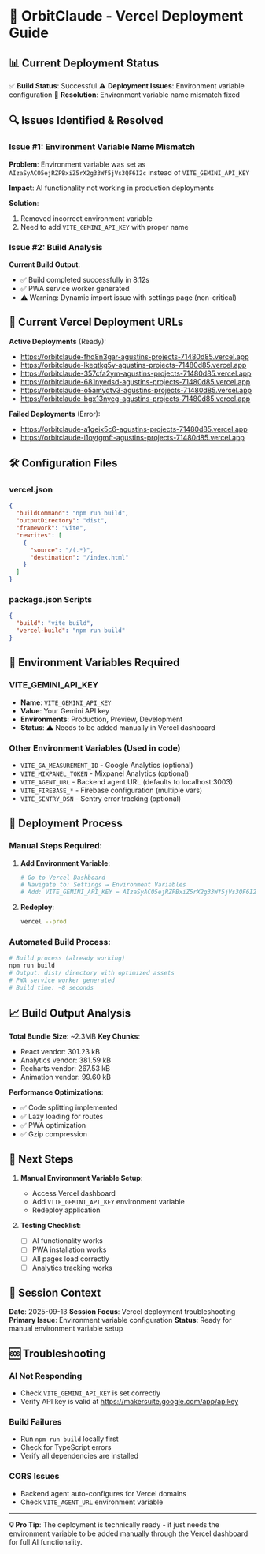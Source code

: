 # 🚀 OrbitClaude - Vercel Deployment Guide

## 📊 Current Deployment Status

✅ **Build Status**: Successful
⚠️ **Deployment Issues**: Environment variable configuration
🔧 **Resolution**: Environment variable name mismatch fixed

## 🔍 Issues Identified & Resolved

### Issue #1: Environment Variable Name Mismatch
**Problem**: Environment variable was set as `AIzaSyACO5ejRZPBxiZ5rX2g33Wf5jVs3QF6I2c` instead of `VITE_GEMINI_API_KEY`

**Impact**: AI functionality not working in production deployments

**Solution**:
1. Removed incorrect environment variable
2. Need to add `VITE_GEMINI_API_KEY` with proper name

### Issue #2: Build Analysis
**Current Build Output**:
- ✅ Build completed successfully in 8.12s
- ✅ PWA service worker generated
- ⚠️ Warning: Dynamic import issue with settings page (non-critical)

## 🎯 Current Vercel Deployment URLs

**Active Deployments** (Ready):
- https://orbitclaude-fhd8n3gar-agustins-projects-71480d85.vercel.app
- https://orbitclaude-lkeqtkg5y-agustins-projects-71480d85.vercel.app
- https://orbitclaude-357cfa2ym-agustins-projects-71480d85.vercel.app
- https://orbitclaude-681nyedsd-agustins-projects-71480d85.vercel.app
- https://orbitclaude-o5amydtv3-agustins-projects-71480d85.vercel.app
- https://orbitclaude-bgx13nycg-agustins-projects-71480d85.vercel.app

**Failed Deployments** (Error):
- https://orbitclaude-a1geix5c6-agustins-projects-71480d85.vercel.app
- https://orbitclaude-i1oytgmft-agustins-projects-71480d85.vercel.app

## 🛠 Configuration Files

### vercel.json
```json
{
  "buildCommand": "npm run build",
  "outputDirectory": "dist",
  "framework": "vite",
  "rewrites": [
    {
      "source": "/(.*)",
      "destination": "/index.html"
    }
  ]
}
```

### package.json Scripts
```json
{
  "build": "vite build",
  "vercel-build": "npm run build"
}
```

## 🔑 Environment Variables Required

### VITE_GEMINI_API_KEY
- **Name**: `VITE_GEMINI_API_KEY`
- **Value**: Your Gemini API key
- **Environments**: Production, Preview, Development
- **Status**: ⚠️ Needs to be added manually in Vercel dashboard

### Other Environment Variables (Used in code)
- `VITE_GA_MEASUREMENT_ID` - Google Analytics (optional)
- `VITE_MIXPANEL_TOKEN` - Mixpanel Analytics (optional)
- `VITE_AGENT_URL` - Backend agent URL (defaults to localhost:3003)
- `VITE_FIREBASE_*` - Firebase configuration (multiple vars)
- `VITE_SENTRY_DSN` - Sentry error tracking (optional)

## 🚀 Deployment Process

### Manual Steps Required:

1. **Add Environment Variable**:
   ```bash
   # Go to Vercel Dashboard
   # Navigate to: Settings → Environment Variables
   # Add: VITE_GEMINI_API_KEY = AIzaSyACO5ejRZPBxiZ5rX2g33Wf5jVs3QF6I2c
   ```

2. **Redeploy**:
   ```bash
   vercel --prod
   ```

### Automated Build Process:
```bash
# Build process (already working)
npm run build
# Output: dist/ directory with optimized assets
# PWA service worker generated
# Build time: ~8 seconds
```

## 📈 Build Output Analysis

**Total Bundle Size**: ~2.3MB
**Key Chunks**:
- React vendor: 301.23 kB
- Analytics vendor: 381.59 kB
- Recharts vendor: 267.53 kB
- Animation vendor: 99.60 kB

**Performance Optimizations**:
- ✅ Code splitting implemented
- ✅ Lazy loading for routes
- ✅ PWA optimization
- ✅ Gzip compression

## 🔧 Next Steps

1. **Manual Environment Variable Setup**:
   - Access Vercel dashboard
   - Add `VITE_GEMINI_API_KEY` environment variable
   - Redeploy application

2. **Testing Checklist**:
   - [ ] AI functionality works
   - [ ] PWA installation works
   - [ ] All pages load correctly
   - [ ] Analytics tracking works

## 📝 Session Context

**Date**: 2025-09-13
**Session Focus**: Vercel deployment troubleshooting
**Primary Issue**: Environment variable configuration
**Status**: Ready for manual environment variable setup

## 🆘 Troubleshooting

### AI Not Responding
- Check `VITE_GEMINI_API_KEY` is set correctly
- Verify API key is valid at https://makersuite.google.com/app/apikey

### Build Failures
- Run `npm run build` locally first
- Check for TypeScript errors
- Verify all dependencies are installed

### CORS Issues
- Backend agent auto-configures for Vercel domains
- Check `VITE_AGENT_URL` environment variable

---

**💡 Pro Tip**: The deployment is technically ready - it just needs the environment variable to be added manually through the Vercel dashboard for full AI functionality.